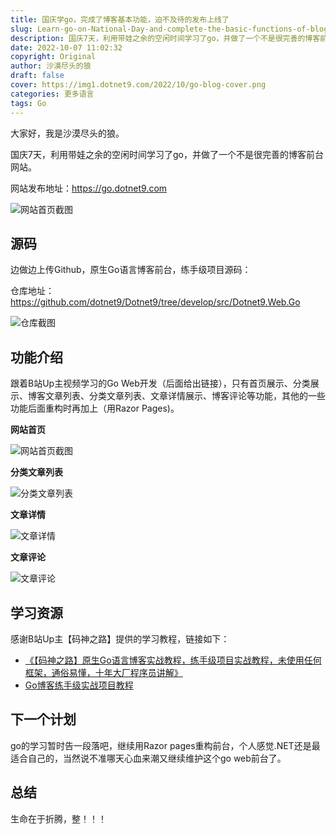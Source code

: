 ```yaml
---
title: 国庆学go，完成了博客基本功能，迫不及待的发布上线了
slug: Learn-go-on-National-Day-and-complete-the-basic-functions-of-blog
description: 国庆7天，利用带娃之余的空闲时间学习了go，并做了一个不是很完善的博客前台。
date: 2022-10-07 11:02:32
copyright: Original
author: 沙漠尽头的狼
draft: false
cover: https://img1.dotnet9.com/2022/10/go-blog-cover.png
categories: 更多语言
tags: Go
---
```


大家好，我是沙漠尽头的狼。

国庆7天，利用带娃之余的空闲时间学习了go，并做了一个不是很完善的博客前台网站。

网站发布地址：https://go.dotnet9.com

![网站首页截图](https://img1.dotnet9.com/2022/10/go-blog-cover.png)

## 源码

边做边上传Github，原生Go语言博客前台，练手级项目源码：

仓库地址：https://github.com/dotnet9/Dotnet9/tree/develop/src/Dotnet9.Web.Go

![仓库截图](https://img1.dotnet9.com/2022/10/repository-of-go-web.png)

## 功能介绍

跟着B站Up主视频学习的Go Web开发（后面给出链接），只有首页展示、分类展示、博客文章列表、分类文章列表、文章详情展示、博客评论等功能，其他的一些功能后面重构时再加上（用Razor Pages)。

**网站首页**

![网站首页截图](https://img1.dotnet9.com/2022/10/go-blog-cover.png)

**分类文章列表**

![分类文章列表](https://img1.dotnet9.com/2022/10/go-web-category.png)

**文章详情**

![文章详情](https://img1.dotnet9.com/2022/10/go-web-detail.png)

**文章评论**

![文章评论](https://img1.dotnet9.com/2022/10/go-web-comment.png)

## 学习资源

感谢B站Up主【码神之路】提供的学习教程，链接如下：

- [《【码神之路】原生Go语言博客实战教程，练手级项目实战教程，未使用任何框架，通俗易懂，十年大厂程序员讲解》](https://www.bilibili.com/video/BV1VS4y1F7NM)
- [Go博客练手级实战项目教程](https://mszlu.com/goblog/01.html)

## 下一个计划

go的学习暂时告一段落吧，继续用Razor pages重构前台，个人感觉.NET还是最适合自己的，当然说不准哪天心血来潮又继续维护这个go web前台了。

## 总结

生命在于折腾，整！！！